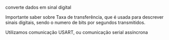 converte dados em sinal digital

Importante saber sobre Taxa de transferência, que é usada para descrever sinais digitais, sendo o numero de bits por segundos transmitidos.

Utilizamos comunicação USART, ou comunicação serial assíncrona